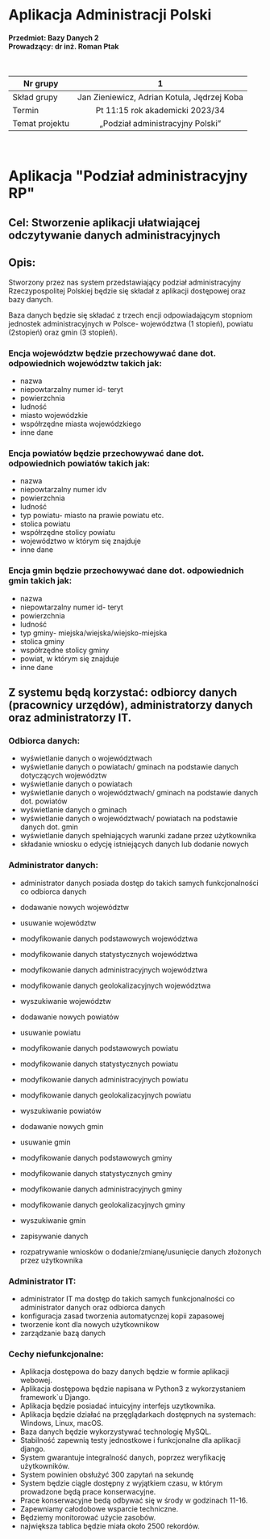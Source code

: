 # Aplikacja Administracji Polski
#### Przedmiot: Bazy Danych 2 <br> Prowadzący: dr inż. Roman Ptak
<pre>

</pre>
| Nr grupy     |        1        |
|--------------|:---------------:|
| Skład grupy  | Jan Zieniewicz,   Adrian Kotula,   Jędrzej Koba|
| Termin       | Pt 11:15  rok akademicki 2023/34      |
| Temat projektu| „Podział administracyjny Polski”|
<pre>

</pre>
# Aplikacja "Podział administracyjny RP"
## Cel: Stworzenie aplikacji ułatwiającej odczytywanie danych administracyjnych
## Opis:  
Stworzony przez nas system przedstawiający podział administracyjny Rzeczypospolitej Polskiej będzie się składał z aplikacji dostępowej oraz bazy danych.

Baza danych będzie się składać z trzech encji odpowiadającym stopniom jednostek administracyjnych w Polsce- województwa (1 stopień), powiatu (2stopień) oraz gmin (3 stopień).
### Encja województw będzie przechowywać dane dot. odpowiednich województw takich jak: 
- nazwa
- niepowtarzalny numer id- teryt
- powierzchnia
- ludność
- miasto wojewódzkie
- współrzędne miasta wojewódzkiego
- inne dane
### Encja powiatów będzie przechowywać dane dot. odpowiednich powiatów takich jak: 
- nazwa
- niepowtarzalny numer idv
- powierzchnia
- ludność
- typ powiatu- miasto na prawie powiatu etc.
- stolica powiatu
- współrzędne stolicy powiatu
- województwo w którym się znajduje
- inne dane 
### Encja gmin będzie przechowywać dane dot. odpowiednich gmin takich jak: 
- nazwa
- niepowtarzalny numer id- teryt
- powierzchnia
- ludność
- typ gminy- miejska/wiejska/wiejsko-miejska
- stolica gminy
- współrzędne stolicy gminy
- powiat, w którym się znajduje
- inne dane
## Z systemu będą korzystać: odbiorcy danych (pracownicy urzędów), administratorzy danych oraz administratorzy IT.
### Odbiorca danych:
- wyświetlanie danych o województwach
- wyświetlanie danych o powiatach/ gminach na podstawie danych dotyczących województw
- wyświetlanie danych o powiatach
- wyświetlanie danych o województwach/ gminach na podstawie danych dot. powiatów
- wyświetlanie danych o gminach
- wyświetlanie danych o województwach/ powiatach na podstawie danych dot. gmin
- wyświetlanie danych spełniających warunki zadane przez użytkownika
- składanie wniosku o edycję istniejących danych lub dodanie nowych
### Administrator danych: 
- administrator danych posiada dostęp do takich samych funkcjonalności co odbiorca danych
- dodawanie nowych województw
- usuwanie województw
- modyfikowanie danych podstawowych województwa
- modyfikowanie danych statystycznych województwa
- modyfikowanie danych administracyjnych województwa
- modyfikowanie danych geolokalizacyjnych województwa
- wyszukiwanie województw

- dodawanie nowych powiatów
- usuwanie powiatu
- modyfikowanie danych podstawowych powiatu
- modyfikowanie danych statystycznych powiatu
- modyfikowanie danych administracyjnych powiatu
- modyfikowanie danych geolokalizacyjnych powiatu
- wyszukiwanie powiatów

- dodawanie nowych gmin
- usuwanie gmin
- modyfikowanie danych podstawowych gminy
- modyfikowanie danych statystycznych gminy
- modyfikowanie danych administracyjnych gminy
- modyfikowanie danych geolokalizacyjnych gminy
- wyszukiwanie gmin
- zapisywanie danych
- rozpatrywanie wniosków o dodanie/zmianę/usunięcie danych złożonych przez użytkownika
### Administrator IT:  
- administrator IT ma dostęp do takich samych funkcjonalności co administrator danych oraz odbiorca danych
- konfiguracja zasad tworzenia automatycnzej kopii zapasowej
- tworzenie kont dla nowych użytkownikow
- zarządzanie bazą danych


### Cechy niefunkcjonalne:
- Aplikacja dostępowa do bazy danych będzie w formie aplikacji webowej.
- Aplikacja dostępowa będzie napisana w Python3 z wykorzystaniem framework`u Django.
- Aplikacja będzie posiadać intuicyjny interfejs uzytkownika.
- Aplikacja będzie działać na przęglądarkach dostępnych na systemach: Windows, Linux, macOS.
- Baza danych będzie wykorzystywać technologię MySQL.
- Stabilność zapewnią testy jednostkowe i funkcjonalne dla aplikacji django.
- System gwarantuje integralność danych, poprzez weryfikację użytkowników.
- System powinien obsłużyć 300 zapytań na sekundę 
- System będzie ciągle dostępny z wyjątkiem czasu, w którym prowadzone będą prace konserwacyjne. 
- Prace konserwacyjne bedą odbywać się w środy w godzinach 11-16.
- Zapewniamy całodobowe wsparcie techniczne.
- Będziemy monitorować użycie zasobów.
- największa tablica będzie miała około 2500 rekordów.




